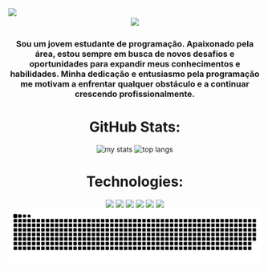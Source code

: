 <img width="1000px" src="https://capsule-render.vercel.app/api?type=waving&height=100&color=B03D83&section=header&reversal=false"/>

<div align="center">
  <img src="https://readme-typing-svg.herokuapp.com?font=Fira+Code&weight=100&size=30&pause=1000&color=B03D83&&width=450&lines=Hello!+I+am+Mateus+Henrique"/>
</div>
<div align="center">
  <h3>Sou um jovem estudante de programação. Apaixonado pela área, estou sempre em busca de novos desafios e oportunidades para expandir meus conhecimentos e habilidades. Minha dedicação e entusiasmo pela programação me motivam a enfrentar qualquer obstáculo e a continuar crescendo profissionalmente.</h3>
</div>

<div align="center">
  <h1>GitHub Stats:</h1>
</div>

<div align="center">
  <img alt="my stats" height="210em" src="https://github-readme-stats.vercel.app/api?username=MateusHenriique&show_icons=true&theme=dracula"/>
  <img alt="top langs" height="209em" src="https://github-readme-stats.vercel.app/api/top-langs/?username=MateusHenriique&layout=compact&theme=dracula"/>
</div>

<div align="center">
  <h1>Technologies:</h1>
</div>
<div align="center">

  <img width="60px" src="https://cdn.jsdelivr.net/gh/devicons/devicon@latest/icons/python/python-original.svg" />
  <img width="55px" src="https://cdn.jsdelivr.net/gh/devicons/devicon@latest/icons/java/java-original.svg" />    
  <img width="55px" src="https://cdn.jsdelivr.net/gh/devicons/devicon@latest/icons/mysql/mysql-original.svg" />  
  <img width="60px" src="https://cdn.jsdelivr.net/gh/devicons/devicon@latest/icons/git/git-original.svg" />
  <img width="55px" src="https://cdn.jsdelivr.net/gh/devicons/devicon@latest/icons/html5/html5-original.svg" />
  <img width="55px" src="https://cdn.jsdelivr.net/gh/devicons/devicon@latest/icons/css3/css3-original.svg" />
          
</div>    

<picture>
  <source media="(prefers-color-scheme: dark)" srcset="https://raw.githubusercontent.com/MateusHenriique/MateusHenriique/output/github-contribution-grid-snake-dark.svg">
  <source media="(prefers-color-scheme: light)" srcset="https://raw.githubusercontent.com/MateusHenriique/MateusHenriique/output/github-contribution-grid-snake-dark.svg">
  <img width="1200em" align="center" alt="github contribution grid snake animation" src="https://raw.githubusercontent.com/MateusHenriique/MateusHenriique/output/github-contribution-grid-snake.svg">
</picture>
